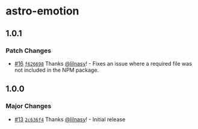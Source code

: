 # astro-emotion

## 1.0.1

### Patch Changes

- [#16](https://github.com/lilnasy/gratelets/pull/16) [`f626698`](https://github.com/lilnasy/gratelets/commit/f62669833917448a9c52546e977aa90a40e694fb) Thanks [@lilnasy](https://github.com/lilnasy)! - Fixes an issue where a required file was not included in the NPM package.

## 1.0.0

### Major Changes

- [#13](https://github.com/lilnasy/gratelets/pull/13) [`2c636f4`](https://github.com/lilnasy/gratelets/commit/2c636f4bf10ecc36fa066310bd0a22348ead81b1) Thanks [@lilnasy](https://github.com/lilnasy)! - Initial release
